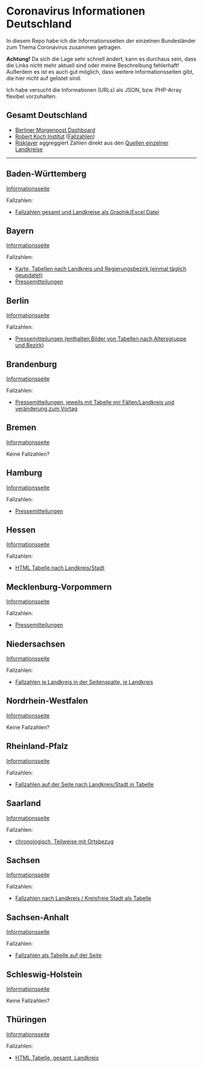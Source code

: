 # Coronavirus Informationen Deutschland

In diesem Repo habe ich die Informationsseiten der einzelnen Bundesländer zum Thema Coronavirus zusammen getragen. 

**Achtung!** Da sich die Lage sehr schnell ändert, kann es durchaus sein, dass die Links nicht mehr aktuell sind oder meine Beschreibung fehlerhaft! Außerdem es ist es auch gut möglich, dass weitere Informationsseiten gibt, die hier nicht auf gelistet sind.

Ich habe versucht die Informationen (URLs) als JSON, bzw. PHP-Array flexibel vorzuhalten. 

## Gesamt Deutschland

- [Berliner Morgenpost Dashboard](https://interaktiv.morgenpost.de/corona-virus-karte-infektionen-deutschland-weltweit/)
- [Robert Koch Institut](https://www.rki.de/DE/Content/InfAZ/N/Neuartiges_Coronavirus/nCoV.html) ([Fallzahlen](https://www.rki.de/DE/Content/InfAZ/N/Neuartiges_Coronavirus/Fallzahlen.html))
- [Risklayer](https://twitter.com/risklayer) aggreggiert Zahlen direkt aus den [Quellen einzelner Landkreise](https://docs.google.com/spreadsheets/d/1wg-s4_Lz2Stil6spQEYFdZaBEp8nWW26gVyfHqvcl8s/edit#gid=0)


---
## Baden-Württemberg

[Informationsseite](https://sozialministerium.baden-wuerttemberg.de/de/gesundheit-pflege/gesundheitsschutz/infektionsschutz-hygiene/informationen-zu-coronavirus/)

Fallzahlen:

- [Fallzahlen gesamt und Landkreise als Graphik/Excel Datei](https://sozialministerium.baden-wuerttemberg.de/de/gesundheit-pflege/gesundheitsschutz/infektionsschutz-hygiene/informationen-zu-coronavirus/)


## Bayern

[Informationsseite](https://www.lgl.bayern.de/gesundheit/infektionsschutz/infektionskrankheiten_a_z/coronavirus/covid_uebersicht.htm)

Fallzahlen:

- [Karte, Tabellen nach Landkreis und Regierungsbezirk (einmal täglich geupdatet)](https://www.lgl.bayern.de/gesundheit/infektionsschutz/infektionskrankheiten_a_z/coronavirus/karte_coronavirus/index.htm)
- [Pressemitteilungen](https://www.stmgp.bayern.de/ministerium/presse/pressemitteilungen/)


## Berlin

[Informationsseite](https://www.berlin.de/corona/)

Fallzahlen:

- [Pressemitteilungen (enthalten Bilder von Tabellen nach Altersgruppe und Bezirk)](https://www.berlin.de/presse/pressemitteilungen/index/search?searchtext=corona+coronavirus)


## Brandenburg

[Informationsseite](https://msgiv.brandenburg.de/msgiv/de/start/themen/gesundheit/oeffentlicher-gesundheitsdienst/informationen-zum-neuartigen-coronavirus/)

Fallzahlen:

- [Pressemitteilungen, jeweils mit Tabelle mir Fällen/Landkreis und veränderung zum Vortag](https://msgiv.brandenburg.de/msgiv/de/presse/pressemitteilungen/)


## Bremen

[Informationsseite](https://www.bremen.de/corona)

Keine Fallzahlen?

## Hamburg

[Informationsseite](https://www.hamburg.de/coronavirus/13429836/informationen/)

Fallzahlen:

- [Pressemitteilungen](https://www.hamburg.de/bgv/pressemeldungen/)


## Hessen

[Informationsseite](https://soziales.hessen.de/gesundheit/infektionsschutz/coronavirus-sars-cov-2)

Fallzahlen:

- [HTML Tabelle nach Landkreis/Stadt](https://soziales.hessen.de/gesundheit/infektionsschutz/coronavirus-sars-cov-2/taegliche-uebersicht-der-bestaetigten-sars-cov-2-faelle-hessen)


## Mecklenburg-Vorpommern

[Informationsseite](https://www.regierung-mv.de/Landesregierung/wm/Aktuelles--Blickpunkte/Wichtige-Informationen-zum-Corona%E2%80%93Virus)

Fallzahlen:

- [Pressemitteilungen](https://www.regierung-mv.de/Landesregierung/wm/Aktuell/?sa.pressemitteilungen.area=11&sa.month=alle&sa.query=Corona&sa.year=alle&search_filter_submit=)


## Niedersachsen

[Informationsseite](https://www.niedersachsen.de/Coronavirus)

Fallzahlen:

- [Fallzahlen je Landkreis in der Seitenspalte, je Landkreis](https://www.niedersachsen.de/Coronavirus)


## Nordrhein-Westfalen

[Informationsseite](https://www.mags.nrw/coronavirus)

Keine Fallzahlen?

## Rheinland-Pfalz

[Informationsseite](https://msagd.rlp.de/de/unsere-themen/gesundheit-und-pflege/gesundheitliche-versorgung/oeffentlicher-gesundheitsdienst-hygiene-und-infektionsschutz/infektionsschutz/informationen-zum-coronavirus-sars-cov-2/)

Fallzahlen:

- [Fallzahlen auf der Seite nach Landkreis/Stadt in Tabelle](https://msagd.rlp.de/de/unsere-themen/gesundheit-und-pflege/gesundheitliche-versorgung/oeffentlicher-gesundheitsdienst-hygiene-und-infektionsschutz/infektionsschutz/informationen-zum-coronavirus-sars-cov-2/)


## Saarland

[Informationsseite](https://www.saarland.de/corona.htm)

Fallzahlen:

- [chronologisch, Teilweise mit Ortsbezug](https://www.saarland.de/253741.htm)


## Sachsen

[Informationsseite](https://www.sms.sachsen.de/coronavirus.html)

Fallzahlen:

- [Fallzahlen nach Landkreis / Kreisfreie Stadt als Tabelle](https://www.sms.sachsen.de/coronavirus.html)


## Sachsen-Anhalt

[Informationsseite](https://verbraucherschutz.sachsen-anhalt.de/hygiene/infektionsschutz/infektionskrankheiten/coronavirus/)

Fallzahlen:

- [Fallzahlen als Tabelle auf der Seite](https://verbraucherschutz.sachsen-anhalt.de/hygiene/infektionsschutz/infektionskrankheiten/coronavirus/)


## Schleswig-Holstein

[Informationsseite](https://www.schleswig-holstein.de/DE/Landesregierung/VIII/_startseite/Artikel_2020/I/200227_coronavirus.html)

Keine Fallzahlen?

## Thüringen

[Informationsseite](https://www.tmasgff.de/covid-19)

Fallzahlen:

- [HTML Tabelle, gesamt, Landkreis](https://www.landesregierung-thueringen.de/corona-bulletin)


